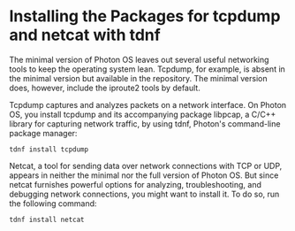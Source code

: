 # Installing the Packages for tcpdump and netcat with tdnf

The minimal version of Photon OS leaves out several useful networking tools to keep the operating system lean. Tcpdump, for example, is absent in the minimal version but available in the repository. The minimal version does, however, include the iproute2 tools by default. 

Tcpdump captures and analyzes packets on a network interface. On Photon OS, you install tcpdump and its accompanying package libpcap, a C/C++ library for capturing network traffic, by using tdnf, Photon's command-line package manager: 

	tdnf install tcpdump

Netcat, a tool for sending data over network connections with TCP or UDP, appears in neither the minimal nor the full version of Photon OS. But since netcat furnishes powerful options for analyzing, troubleshooting, and debugging network connections, you might want to install it. To do so, run the following command: 

	tdnf install netcat